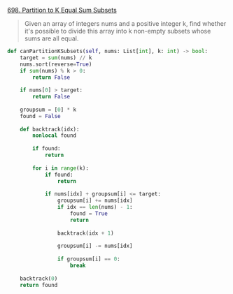 [698. Partition to K Equal Sum Subsets](https://leetcode.com/problems/partition-to-k-equal-sum-subsets)

> Given an array of integers nums and a positive integer k, find whether it's possible to divide this array into k non-empty subsets whose sums are all equal.

```python
def canPartitionKSubsets(self, nums: List[int], k: int) -> bool: 
    target = sum(nums) // k 
    nums.sort(reverse=True) 
    if sum(nums) % k > 0: 
        return False 
     
    if nums[0] > target: 
        return False 
     
    groupsum = [0] * k 
    found = False 
     
    def backtrack(idx): 
        nonlocal found 
         
        if found: 
            return 
                    
        for i in range(k): 
            if found: 
                return 
             
            if nums[idx] + groupsum[i] <= target: 
                groupsum[i] += nums[idx] 
                if idx == len(nums) - 1: 
                    found = True 
                    return 
                 
                backtrack(idx + 1) 
                 
                groupsum[i] -= nums[idx] 
                 
                if groupsum[i] == 0: 
                    break 
                     
    backtrack(0)     
    return found
```